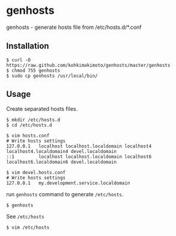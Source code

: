 # genhosts

genhosts - generate hosts file from /etc/hosts.d/*.conf

## Installation

    $ curl -O https://raw.github.com/kohkimakimoto/genhosts/master/genhosts
    $ chmod 755 genhosts
    $ sudo cp genhosts /usr/local/bin/

## Usage

Create separated hosts files.

    $ mkdir /etc/hosts.d
    $ cd /etc/hosts.d

    $ vim hosts.conf
    # Write hosts settings
    127.0.0.1   localhost localhost.localdomain localhost4 localhost4.localdomain4 devel.localdomain
    ::1         localhost localhost.localdomain localhost6 localhost6.localdomain6 devel.localdomain

    $ vim devel.hosts.conf
    # Write hosts settings
    127.0.0.1   my.development.service.localdomain

run `genhosts` command to generate `/etc/hosts`.

    $ genhosts

See `/etc/hosts`

    $ vim /etc/hosts








